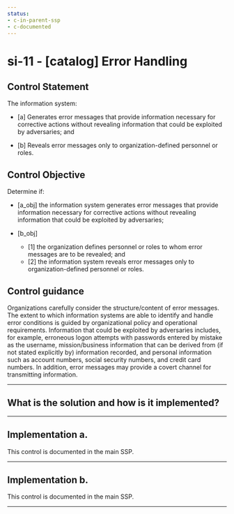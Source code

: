 ```yaml
---
status:
- c-in-parent-ssp
- c-documented
---
```


# si-11 - \[catalog\] Error Handling

## Control Statement

The information system:

- \[a\] Generates error messages that provide information necessary for corrective actions without revealing information that could be exploited by adversaries; and

- \[b\] Reveals error messages only to organization-defined personnel or roles.

## Control Objective

Determine if:

- \[a_obj\] the information system generates error messages that provide information necessary for corrective actions without revealing information that could be exploited by adversaries;

- \[b_obj\]

  - \[1\] the organization defines personnel or roles to whom error messages are to be revealed; and
  - \[2\] the information system reveals error messages only to organization-defined personnel or roles.

## Control guidance

Organizations carefully consider the structure/content of error messages. The extent to which information systems are able to identify and handle error conditions is guided by organizational policy and operational requirements. Information that could be exploited by adversaries includes, for example, erroneous logon attempts with passwords entered by mistake as the username, mission/business information that can be derived from (if not stated explicitly by) information recorded, and personal information such as account numbers, social security numbers, and credit card numbers. In addition, error messages may provide a covert channel for transmitting information.

______________________________________________________________________

## What is the solution and how is it implemented?

<!-- Please leave this section blank and enter implementation details in the parts below. -->

______________________________________________________________________

## Implementation a.

This control is documented in the main SSP.

______________________________________________________________________

## Implementation b.

This control is documented in the main SSP.

______________________________________________________________________
